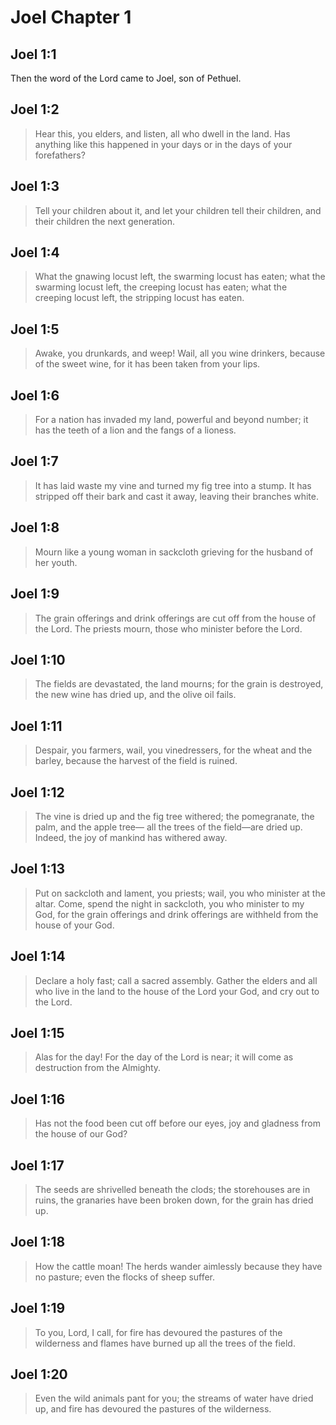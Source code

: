 # Joel Chapter 1

## Joel 1:1

Then the word of the Lord came to Joel, son of Pethuel.

## Joel 1:2

> Hear this, you elders,
> and listen, all who dwell in the land.
> Has anything like this happened in your days
> or in the days of your forefathers?

## Joel 1:3

> Tell your children about it,
> and let your children tell their children,
> and their children the next generation.

## Joel 1:4

> What the gnawing locust left, the swarming locust has eaten;
> what the swarming locust left, the creeping locust has eaten;
> what the creeping locust left, the stripping locust has eaten.

## Joel 1:5

> Awake, you drunkards, and weep!
> Wail, all you wine drinkers,
> because of the sweet wine,
> for it has been taken from your lips.

## Joel 1:6

> For a nation has invaded my land,
> powerful and beyond number;
> it has the teeth of a lion
> and the fangs of a lioness.

## Joel 1:7

> It has laid waste my vine
> and turned my fig tree into a stump.
> It has stripped off their bark and cast it away,
> leaving their branches white.

## Joel 1:8

> Mourn like a young woman in sackcloth
> grieving for the husband of her youth.

## Joel 1:9

> The grain offerings and drink offerings are cut off
> from the house of the Lord.
> The priests mourn,
> those who minister before the Lord.

## Joel 1:10

> The fields are devastated,
> the land mourns;
> for the grain is destroyed,
> the new wine has dried up,
> and the olive oil fails.

## Joel 1:11

> Despair, you farmers,
> wail, you vinedressers,
> for the wheat and the barley,
> because the harvest of the field is ruined.

## Joel 1:12

> The vine is dried up
> and the fig tree withered;
> the pomegranate, the palm, and the apple tree—
> all the trees of the field—are dried up.
> Indeed, the joy of mankind has withered away.

## Joel 1:13

> Put on sackcloth and lament, you priests;
> wail, you who minister at the altar.
> Come, spend the night in sackcloth,
> you who minister to my God,
> for the grain offerings and drink offerings
> are withheld from the house of your God.

## Joel 1:14

> Declare a holy fast;
> call a sacred assembly.
> Gather the elders
> and all who live in the land
> to the house of the Lord your God,
> and cry out to the Lord.

## Joel 1:15

> Alas for the day!
> For the day of the Lord is near;
> it will come as destruction from the Almighty.

## Joel 1:16

> Has not the food been cut off before our eyes,
> joy and gladness from the house of our God?

## Joel 1:17

> The seeds are shrivelled beneath the clods;
> the storehouses are in ruins,
> the granaries have been broken down,
> for the grain has dried up.

## Joel 1:18

> How the cattle moan!
> The herds wander aimlessly
> because they have no pasture;
> even the flocks of sheep suffer.

## Joel 1:19

> To you, Lord, I call,
> for fire has devoured the pastures of the wilderness
> and flames have burned up all the trees of the field.

## Joel 1:20

> Even the wild animals pant for you;
> the streams of water have dried up,
> and fire has devoured the pastures of the wilderness.
